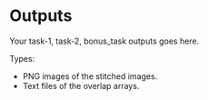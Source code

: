 # Outputs

Your task-1, task-2, bonus_task outputs goes here.

Types: 

* PNG images of the stitched images.
* Text files of the overlap arrays.
